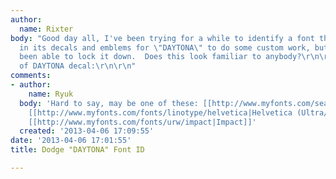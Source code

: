 ```yaml
---
author:
  name: Rixter
body: "Good day all, I've been trying for a while to identify a font that Dodge uses
  in its decals and emblems for \"DAYTONA\" to do some custom work, but I haven't
  been able to lock it down.  Does this look familiar to anybody?\r\n\r\nLink to pic
  of DAYTONA decal:\r\n\r\n"
comments:
- author:
    name: Ryuk
  body: 'Hard to say, may be one of these: [[http://www.myfonts.com/search/compacta|Compacta]],
    [[http://www.myfonts.com/fonts/linotype/helvetica|Helvetica (Ultra/Extra?) Compressed]],
    [[http://www.myfonts.com/fonts/urw/impact|Impact]]'
  created: '2013-04-06 17:09:55'
date: '2013-04-06 17:01:55'
title: Dodge "DAYTONA" Font ID

---
```

